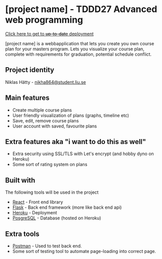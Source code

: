 # [project name] - TDDD27 Advanced web programming
[Click here to get to ~~up-to-date~~ deployment](https://tddd27-nikha864.herokuapp.com/)

[project name] is a webbapplication that lets you create you own course plan for your masters program. Lets you visualize your course plan, complete with requirements for graduation, potential schedule conflict.

## Project identity
Niklas Hätty - nikha864@student.liu.se

## Main features
* Create multiple course plans
* User friendly visualization of plans (graphs, timeline etc)
* Save, edit, remove course plans
* User account with saved, favourite plans

## Extra features aka "i want to do this as well"
* Extra security using SSL/TLS with Let's encrypt (and hobby dyno on Heroku)
* Some sort of rating system on plans

## Built with
The following tools will be used in the project
* [React](https://facebook.github.io/react/) - Front end library
* [Flask](http://flask.pocoo.org/) - Back end framework (more like back end api)
* [Heroku](https://www.heroku.com) - Deployment
* [PosgreSQL](https://www.postgresql.org/) - Database (hosted on Heroku)

## Extra tools
* [Postman](https://www.getpostman.com/) - Used to test back end.
* Some sort of testing tool to automate page-loading into correct page.

